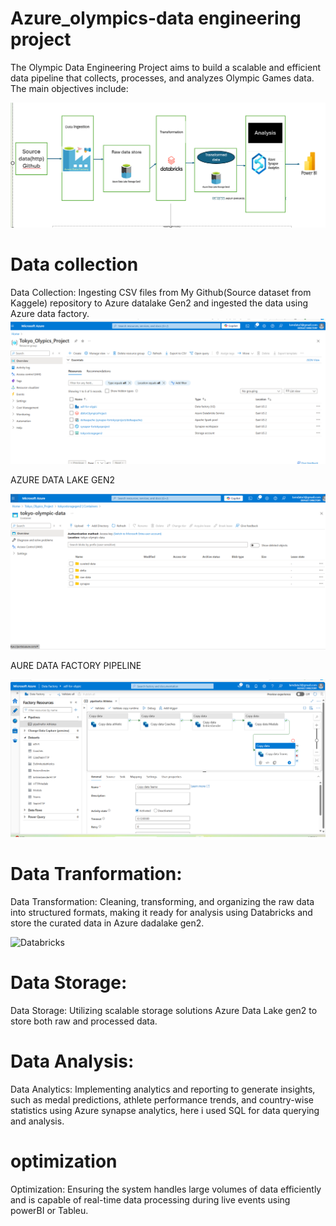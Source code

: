 # Azure_olympics-data engineering project

The Olympic Data Engineering Project aims to build a scalable and efficient data pipeline that collects, processes, and analyzes Olympic Games data. The main objectives include:

![Architecture](https://github.com/Manjusree-Azure/Azure_olympics-project/blob/main/Tokyo%20Olympics%20Architecture.png)

# Data collection

Data Collection: Ingesting CSV files from My Github(Source dataset from Kaggele) repository to Azure datalake Gen2 and ingested the data using Azure data factory.
![Resurce setup](https://github.com/Manjusree-Azure/Azure_olympics-project/blob/main/Resource%20setup_olympic.png)

AZURE DATA LAKE GEN2

![ADLGen2](https://github.com/Manjusree-Azure/Azure_olympics-project/blob/main/ADLGen2%20data_Olympic.png)

AURE DATA FACTORY PIPELINE

![ADF](https://github.com/Manjusree-Azure/Azure_olympics-project/blob/main/ADF%20pipeline_olympic.png)


# Data Tranformation:

Data Transformation: Cleaning, transforming, and organizing the raw data into structured formats, making it ready for analysis using Databricks and store the curated data in Azure dadalake gen2.

![Databricks](https://github.com/Manjusree-Azure/Azure_olympics-project/blob/main/olympic%20data%20transformation.ipynb)


# Data Storage:
Data Storage: Utilizing scalable storage solutions Azure Data Lake gen2 to store both raw and processed data.

# Data Analysis:
Data Analytics: Implementing analytics and reporting to generate insights, such as medal predictions, athlete performance trends, and country-wise statistics using Azure synapse analytics, here i used SQL for data querying and analysis.


# optimization
Optimization: Ensuring the system handles large volumes of data efficiently and is capable of real-time data processing during live events using powerBI or Tableu.


